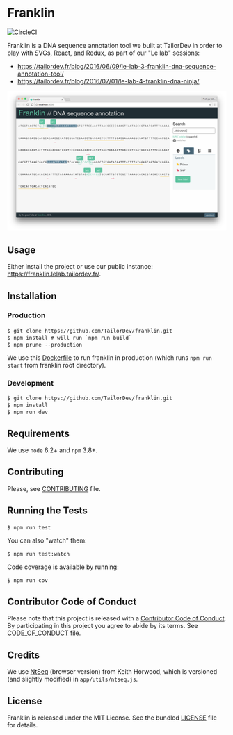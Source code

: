 Franklin
========

[![CircleCI](https://circleci.com/gh/TailorDev/franklin.svg?style=svg)](https://circleci.com/gh/TailorDev/franklin)

Franklin is a DNA sequence annotation tool we built at TailorDev in order to
play with SVGs, [React](https://facebook.github.io/react/), and
[Redux](http://redux.js.org/), as part of our "Le lab" sessions:

* https://tailordev.fr/blog/2016/06/09/le-lab-3-franklin-dna-sequence-annotation-tool/
* https://tailordev.fr/blog/2016/07/01/le-lab-4-franklin-dna-ninja/

![](doc/franklin-snapshot.jpg)


## Usage

Either install the project or use our public instance:
https://franklin.lelab.tailordev.fr/.

## Installation

### Production

    $ git clone https://github.com/TailorDev/franklin.git
    $ npm install # will run `npm run build`
    $ npm prune --production

We use this
[Dockerfile](https://github.com/TailorDev/dockerfiles/blob/master/node/Dockerfile)
to run franklin in production (which runs `npm run start` from franklin root
directory).

### Development

    $ git clone https://github.com/TailorDev/franklin.git
    $ npm install
    $ npm run dev


## Requirements

We use `node` 6.2+ and `npm` 3.8+.


## Contributing

Please, see [CONTRIBUTING](CONTRIBUTING.md) file.

## Running the Tests

    $ npm run test

You can also "watch" them:

    $ npm run test:watch

Code coverage is available by running:

    $ npm run cov


## Contributor Code of Conduct

Please note that this project is released with a [Contributor Code of
Conduct](http://contributor-covenant.org/). By participating in this project you
agree to abide by its terms. See [CODE_OF_CONDUCT](CODE_OF_CONDUCT.md) file.

## Credits

We use [NtSeq](https://github.com/keithwhor/NtSeq) (browser version) from Keith
Horwood, which is versioned (and slightly modified) in `app/utils/ntseq.js`.

## License

Franklin is released under the MIT License. See the bundled
[LICENSE](LICENSE.md) file for details.
